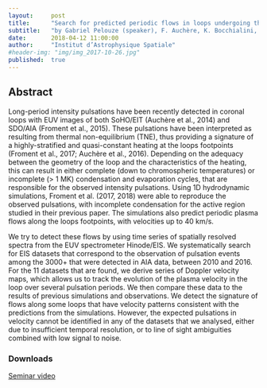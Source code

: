 ```yaml
---
layout:     post
title:      "Search for predicted periodic flows in loops undergoing thermal non-equilibrium"
subtitle:   "by Gabriel Pelouze (speaker), F. Auchère, K. Bocchialini, C. Froment, S. Parenti, E. Soubrié"
date:       2018-04-12 11:00:00
author:     "Institut d’Astrophysique Spatiale"
#header-img: "img/img_2017-10-26.jpg"
published:  true
---
```


## Abstract
Long-period intensity pulsations have been recently detected in coronal loops
with EUV images of both SoHO/EIT (Auchère et al., 2014) and SDO/AIA (Froment et
al., 2015). These pulsations have been interpreted as resulting from thermal
non-equilibrium (TNE), thus providing a signature of a highly-stratified and
quasi-constant heating at the loops footpoints (Froment et al., 2017; Auchère
et al., 2016). Depending on the adequacy between the geometry of the loop and
the characteristics of the heating, this can result in either complete (down to
chromospheric temperatures) or incomplete (> 1 MK) condensation and evaporation
cycles, that are responsible for the observed intensity pulsations. Using 1D
hydrodynamic simulations, Froment et al. (2017, 2018) were able to reproduce
the observed pulsations, with incomplete condensation for the active region
studied in their previous paper. The simulations also predict periodic plasma
flows along the loops footpoints, with velocities up to 40 km/s.

We try to detect these flows by using time series of spatially resolved spectra
from the EUV spectrometer Hinode/EIS. We systematically search for EIS datasets
that correspond to the observation of pulsation events among the 3000+ that
were detected in AIA data, between 2010 and 2016. For the 11 datasets that are
found, we derive series of Doppler velocity maps, which allows us to track the
evolution of the plasma velocity in the loop over several pulsation periods. We
then compare these data to the results of previous simulations and
observations. We detect the signature of flows along some loops that have
velocity patterns consistent with the predictions from the simulations.
However, the expected pulsations in velocity cannot be identified in any of the
datasets that we analysed, either due to insufficient temporal resolution, or
to line of sight ambiguities combined with low signal to noise.

### Downloads

[Seminar video](https://folk.uio.no/tiago/espos/videos/2018-04-12-Pelouze.mov)
